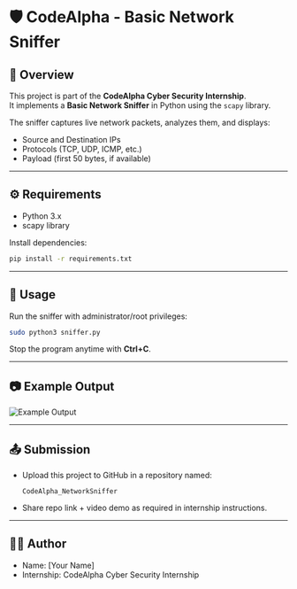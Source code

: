# 🛡️ CodeAlpha - Basic Network Sniffer

## 📌 Overview
This project is part of the **CodeAlpha Cyber Security Internship**.  
It implements a **Basic Network Sniffer** in Python using the `scapy` library.

The sniffer captures live network packets, analyzes them, and displays:
- Source and Destination IPs
- Protocols (TCP, UDP, ICMP, etc.)
- Payload (first 50 bytes, if available)

---

## ⚙️ Requirements
- Python 3.x
- scapy library

Install dependencies:
```bash
pip install -r requirements.txt
```

---

## 🚀 Usage
Run the sniffer with administrator/root privileges:

```bash
sudo python3 sniffer.py
```

Stop the program anytime with **Ctrl+C**.

---

## 📷 Example Output
![Example Output](screenshots/example_output.png)

---

## 📤 Submission
- Upload this project to GitHub in a repository named:
  ```
  CodeAlpha_NetworkSniffer
  ```
- Share repo link + video demo as required in internship instructions.

---

## 👨‍💻 Author
- Name: [Your Name]  
- Internship: CodeAlpha Cyber Security Internship
